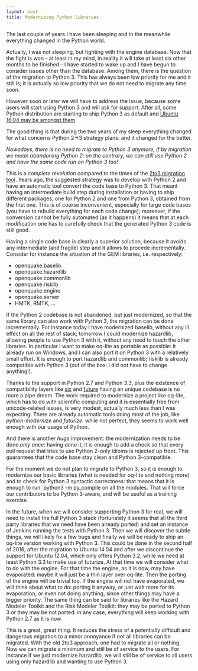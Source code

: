 ```yaml
---
layout: post
title: Modernizing Python libraries
---
```


The last couple of years I have been sleeping and in the meanwhile
everything changed in the Python world. 

Actually, I was not sleeping, but fighting with the engine
database. Now that the fight is won - at least in my mind, in reality
it will take at least six other months to be finished - I have started
to wake up and I have begun to consider issues other than the database.
Among them, there is the question of the migration to Python 3.
This has always been low priority for me and it still is; it is actually
so low priority that we do not need to migrate any time soon.

However soon or later we will have to address the issue, because
some users will start using Python 3 and will ask for support.
After all, some Python distribution are starting to ship Python 3
as default and [Ubuntu 16.04 may be amongst them](
https://www.phoronix.com/scan.php?page=news_item&px=Ubuntu-16.04-Python-Plans)

The good thing is that during the two years of my sleep everything changed
for what concerns Python 2->3 strategy plans: and it changed for the better.

*Nowadays, there is no need to migrate to Python 3 anymore, if by
migration we mean abandoning Python 2: on the contrary, we can
still use Python 2 and have the *same* code run on Python 3 too!*

This is a *complete revolution* compared to the times of the [2to3
migration tool](https://docs.python.org/2/library/2to3.html).
Years ago, the suggested strategy was to develop with Python 2
and have an automatic tool convert the code base to Python 3.
That meant having an intermediate build step during installation
or having to ship different packages, one for Python 2 and one
from Python 3, obtained from the first one. This is of course
inconvenient, especially for large code bases (you have to rebuild
everything for each code change); moreover, if the conversion
cannot be fully automated (as it happens) it means that at
each modification one has to carefully check that the generated
Python 3 code is still good.

Having a single code base is clearly a superior solution, because it
avoids any intermediate (and fragile) step and it allows to procede
incrementally. Consider for instance the situation of the GEM
libraries, i.e. respectively:

- openquake.baselib
- openquake.hazardlib
- openquake.commonlib
- openquake.risklib
- openquake.engine
- openquake.server
- HMTK, RMTK, ...

If the Python 2 codebase is not abandoned, but just modernized, so
that the same library can also work with Python 3, the migration can
be done incrementally. For instance today I have modernized baselib,
without any ill effect on all the rest of stack; tomorrow I could
modernize hazardlib, allowing people to use Python 3 with it, without
any need to touch the other libraries. In particular I want to make
oq-lite as portable as possible: it already run on Windows, and I can
also port it on Python 3 with a relatively small effort. It is enough
to port hazardlib and commonlib; risklib is already compatible with
Python 3 (out of the box: I did not have to change anything!).

Thanks to the support in Python 2.7 and Python 3.3, plus
the existence of compatibility layers like [six](http://pythonhosted.org/six/)
and [future](http://python-future.org/index.html) having an unique codebase
is no more a pipe dream. The work required to modernize
a project like oq-lite, which has to do with scientific computing and it is
essentially free from unicode-related issues, is very modest, actually much
less than I was expecting. There are already automatic tools doing most
of the job, like *python-modernize* and *futurize*: while not perfect,
they seems to work well enough with our usage of Python.

And there is another *huge* improvement: the modernization needs to be
done *only once*: having done it, it is enough to add a check so that
every pull request that tries to use Python 2-only idioms is rejected
up front. This guarantees that the code base stay clean and Python
3-compatible.

For the moment we do not plan to migrate to Python 3, so it is enough
to modernize our basic libraries (what is needed for oq-lite and
nothing more) and to check for Python 3 syntactic correctness: that
means that it is enough to run `python3 -m py_compile on all the modules.
That will force our contributors to be Python 3-aware, and will be
useful as a training exercise. 

In the future, when we will consider supporting Python 3 for real, we
will need to install the full Python 3 stack (fortunately it seems
that all the third party libraries that we need have been already
ported) and set an instance of Jenkins running the tests with Python
3. Then we will discover the subtle things, we will likely fix a few
bugs and finally we will be ready to ship an oq-lite version working
with Python 3. This could be done in the second half of 2016, after
the migration to Ubuntu 14.04 and after we discontinue the support for
Ubuntu 12.04, which only offers Python 3.2, while we need at least
Python 3.3 to make use of futurize. At that time we will consider what
to do with the engine. For that time the engine, as it is now, may
have evaporated: maybe it will just be a thin layer over oq-lite. Then
the porting of the engine will be trivial too. If the engine will not
have evaporated, we will think about what to do: porting it anyway, or
just wait more for its evaporation, or even not doing anything, since
other things may have a bigger priority. The same thing can be said for
libraries like the Hazard Modeler Toolkit and the Risk Modeler
Toolkit: they may be ported to Python 3 or they may be not ported: in
any case, everything will keep working with Python 2.7 as it is now.

This is a great, great thing. It reduces the stress of a potentially
difficult and dangerous migration to a minor annoyance if not all
libraries can be migrated. With the old 2to3 approach, one had to
migrate all or nothing. Now we can migrate a minimum and still be of
service to the users. For instance if we just modernize hazardlib, we
will still be of service to all users using only hazardlib and wanting to
use Python 3.
